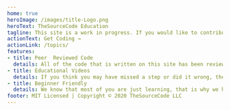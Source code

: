 ```yaml
---
home: true
heroImage: /images/title-Logo.png
heroText: TheSourceCode Education
tagline: This site is a work in progress. If you would like to contribute visit our Github!
actionText: Get Coding →
actionLink: /topics/
features:
- title: Peer  Reviewed Code
  details: All of the code that is written on this site has been reviewed by a team of skilled and knowledgeable developers.
- title: Educational Videos
  details: If you think you may have missed a step or did it wrong, then we have videos to help you along.
- title: Beginner Friendly
  details: We know that most of you are just learning, that is why we have taken the time to carefully craft this site to ensure little to no questions.
footer: MIT Licensed | Copyright © 2020 TheSourceCode LLC
---
```


